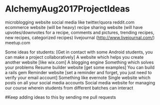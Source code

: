 # AlchemyAug2017ProjectIdeas

microblogging website
social media like twitter/quora
reddit.com
ecommerce website (will be heavy)
recipe sharing website (will have upvotes/downvotes for a recipe, comments and pictures, trending recipes, new recipes, categorized recipes)
livejournal (http://www.livejournal.com/)
meetup.com



Some ideas for students:
[Get in contact with some Android students, you can make a project collaboratively]
A website which helps you create another website [like wix.com]
A blogging engine
Something which solves your problems
Resume builder website [get some examples]
You can build a rails gem
Reminder website [set a reminder and forget, you just need to verify your email account]
Something like evernote
Single website which posts on all your social media accounts
Social media website for managing our course wherein students from different batches can interact



#Keep adding ideas to this by sending me pull requests

